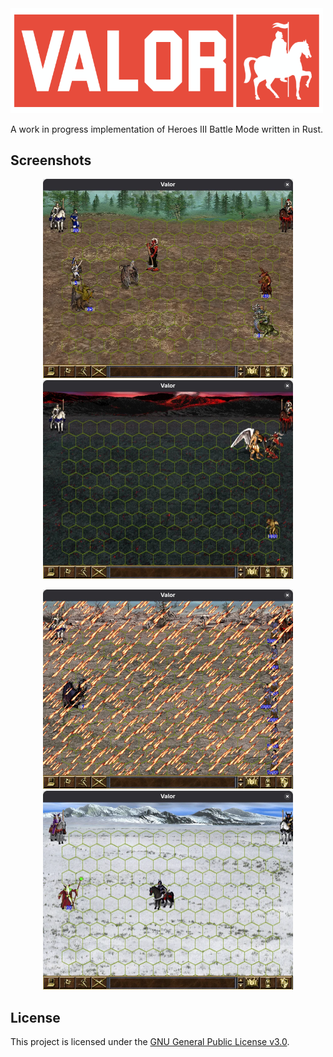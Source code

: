 <img src="assets/logo.png" alt="Project Logo" width="500"/>

A work in progress implementation of Heroes III Battle Mode written in Rust.

## Screenshots

<p align="center">
    <img src="assets/harpy_attacks_devil.webp?raw=true" width="400" alt="Screenshot: Harpy attacks Devil">
    <img src="assets/archangel_attacks_archdevil.webp?raw=true" width="400" alt="Screenshot: ArchAngel attacks ArchDevil">
</p>
<p align="center">
    <img src="assets/armageddon.webp?raw=true" width="400" alt="Screenshot: Armageddon">
    <img src="assets/archmage_shoots_black_knight.webp?raw=true" width="400" alt="Screenshot: ArchMage shoots BlackKnight">
</p>

## License

This project is licensed under the [GNU General Public License v3.0](LICENSE).
